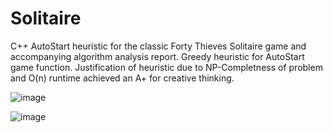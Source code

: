 # Solitaire
C++ AutoStart heuristic for the classic Forty Thieves Solitaire game and accompanying algorithm analysis report.
Greedy heuristic for AutoStart game function. Justification of heuristic due to NP-Completness of problem and O(n) runtime achieved an A+ for creative thinking.

![image](https://user-images.githubusercontent.com/43456575/57670200-04bbcd80-75c3-11e9-9382-d3a193f8bd8b.png)


![image](https://user-images.githubusercontent.com/43456575/57670230-32087b80-75c3-11e9-9e6b-dc70b69dbd4b.png)

